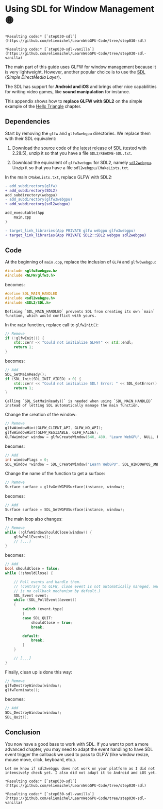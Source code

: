 Using SDL for Window Management 🟡
===============================

````{tab} With webgpu.hpp
*Resulting code:* [`step030-sdl`](https://github.com/eliemichel/LearnWebGPU-Code/tree/step030-sdl)
````

````{tab} Vanilla webgpu.h
*Resulting code:* [`step030-sdl-vanilla`](https://github.com/eliemichel/LearnWebGPU-Code/tree/step030-sdl-vanilla)
````

The main part of this guide uses GLFW for window management because it is very lightweight. However, another popular choice is to use the [SDL](https://wiki.libsdl.org/SDL2/FrontPage) (*Simple DirectMedia Layer*).

The SDL has support for **Android and iOS** and brings other nice capabilities for writing video games, like **sound manipulation** for instance.

This appendix shows how to **replace GLFW with SDL2** on the simple example of the [Hello Triangle](../basic-3d-rendering/hello-triangle.md) chapter.

Dependencies
------------

Start by removing the `glfw` and `glfw3webgpu` directories. We replace them with their SDL equivalent:

 1. Download the source code of [the latest release of SDL](https://github.com/libsdl-org/SDL/releases/latest) (tested with 2.28.5), unzip it so that you have a file `SDL2/README-SDL.txt`.

 2. Download the equivalent of `glfw3webgpu` for SDL2, namely [`sdl2webgpu`](https://github.com/eliemichel/sdl2webgpu/archive/refs/heads/main.zip). Unzip it so that you have a file `sdl2webgpu/CMakeLists.txt`.

In the main `CMakeLists.txt`, replace GLFW with SDL2:

```diff
- add_subdirectory(glfw)
+ add_subdirectory(SDL2)
add_subdirectory(webgpu)
- add_subdirectory(glfw3webgpu)
+ add_subdirectory(sdl2webgpu)

add_executable(App
	main.cpp
)

- target_link_libraries(App PRIVATE glfw webgpu glfw3webgpu)
+ target_link_libraries(App PRIVATE SDL2::SDL2 webgpu sdl2webgpu)
```

Code
----

At the beginning of `main.cpp`, replace the inclusion of `GLFW` and `glfw3webgpu`:

```C++
#include <glfw3webgpu.h>
#include <GLFW/glfw3.h>
```

becomes:

```C++
#define SDL_MAIN_HANDLED
#include <sdl2webgpu.h>
#include <SDL2/SDL.h>
```

```{note}
Defining `SDL_MAIN_HANDLED` prevents SDL from creating its own `main` function, which would conflict with yours.
```

In the `main` function, replace call to `glfwInit()`:

```C++
// Remove
if (!glfwInit()) {
	std::cerr << "Could not initialize GLFW!" << std::endl;
	return 1;
}
```

becomes:

```C++
// Add
SDL_SetMainReady();
if (SDL_Init(SDL_INIT_VIDEO) < 0) {
	std::cerr << "Could not initialize SDL! Error: " << SDL_GetError() << std::endl;
	return 1;
}
```

```{note}
Calling `SDL_SetMainReady()` is needed when using `SDL_MAIN_HANDLED` instead of letting SDL automatically manage the main function.
```

Change the creation of the window:

```C++
// Remove
glfwWindowHint(GLFW_CLIENT_API, GLFW_NO_API);
glfwWindowHint(GLFW_RESIZABLE, GLFW_FALSE);
GLFWwindow* window = glfwCreateWindow(640, 480, "Learn WebGPU", NULL, NULL);
```

becomes:

```C++
// Add
int windowFlags = 0;
SDL_Window *window = SDL_CreateWindow("Learn WebGPU", SDL_WINDOWPOS_UNDEFINED, SDL_WINDOWPOS_UNDEFINED, 640, 480, windowFlags);
```

Change the name of the function to get a surface:

```C++
// Remove
Surface surface = glfwGetWGPUSurface(instance, window);
```

becomes:

```C++
// Add
Surface surface = SDL_GetWGPUSurface(instance, window);
```

The main loop also changes:

```C++
// Remove
while (!glfwWindowShouldClose(window)) {
	glfwPollEvents();
	// [...]
}
```

becomes:

```C++
// Add
bool shouldClose = false;
while (!shouldClose) {

	// Poll events and handle them.
	// (contrary to GLFW, close event is not automatically managed, and there
	// is no callback mechanism by default.)
	SDL_Event event;
	while (SDL_PollEvent(&event))
	{
		switch (event.type)
		{
		case SDL_QUIT:
			shouldClose = true;
			break;

		default:
			break;
		}
	}

	// [...]
}
```

Finally, clean up is done this way:

```C++
// Remove
glfwDestroyWindow(window);
glfwTerminate();
```

becomes:

```C++
// Add
SDL_DestroyWindow(window);
SDL_Quit();
```

Conclusion
----------

You now have a good base to work with SDL. If you want to port a more advanced chapter, you may need to adapt the event handling to have SDL event trigger the callback we used to pass to GLFW (like window resize, mouse move, click, keyboard, etc.).

```{important}
Let me know if sdl2webgpu does not work on your platform as I did not intensively check yet. I also did not adapt it to Android and iOS yet.
```

````{tab} With webgpu.hpp
*Resulting code:* [`step030-sdl`](https://github.com/eliemichel/LearnWebGPU-Code/tree/step030-sdl)
````

````{tab} Vanilla webgpu.h
*Resulting code:* [`step030-sdl-vanilla`](https://github.com/eliemichel/LearnWebGPU-Code/tree/step030-sdl-vanilla)
````

